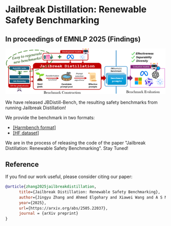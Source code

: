 # Jailbreak Distillation: Renewable Safety Benchmarking
## In proceedings of EMNLP 2025 (Findings)

![](teaser.png)

We have released JBDistill-Bench, the resulting safety benchmarks from running Jailbreak Distillation!

We provide the benchmark in two formats:
- [[Harmbench format]](https://github.com/microsoft/jailbreak-distillation/tree/main/jbdistill-bench)
- [[HF dataset]](https://huggingface.co/datasets/jackzhang/JBDistill-Bench)

We are in the process of releasing the code of the paper "Jailbreak Distillation: Renewable Safety Benchmarking". Stay Tuned! 


## Reference
If you find our work useful, please consider citing our paper:
```bibtex
@article{zhang2025jailbreakdistillation,
      title={Jailbreak Distillation: Renewable Safety Benchmarking}, 
      author={Jingyu Zhang and Ahmed Elgohary and Xiawei Wang and A S M Iftekhar and Ahmed Magooda and Benjamin Van Durme and Daniel Khashabi and Kyle Jackson},
      year={2025},
      url={https://arxiv.org/abs/2505.22037},
      journal = {arXiv preprint}
}
```
